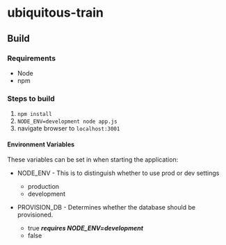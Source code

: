 # ubiquitous-train

##  Build

### Requirements

* Node
* npm

### Steps to  build

1. `npm install`
2. `NODE_ENV=development node app.js`
3. navigate browser to `localhost:3001`

#### Environment Variables

These variables can be set in when starting the application:

* NODE_ENV - This is to distinguish whether to use prod or dev settings
  * production
  * development
  
* PROVISION_DB - Determines whether the database should be provisioned.
  * true ___requires NODE_ENV=development___
  * false

